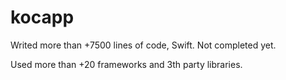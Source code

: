 # kocapp

Writed more than +7500 lines of code, Swift. Not completed yet.

Used more than +20 frameworks and 3th party libraries.
